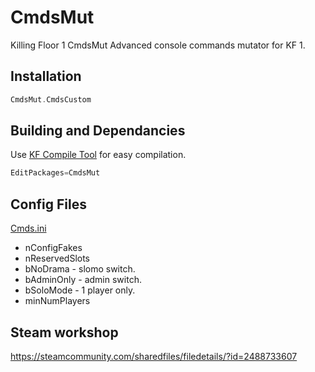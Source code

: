 # CmdsMut
Killing Floor 1 CmdsMut
Advanced console commands mutator for KF 1.

## Installation

```cpp
CmdsMut.CmdsCustom
```

## Building and Dependancies

Use [KF Compile Tool](https://github.com/InsultingPros/KFCompileTool) for easy compilation.

```cpp
EditPackages=CmdsMut
```

## Config Files

[Cmds.ini](Cmds.ini 'master config')

* nConfigFakes
* nReservedSlots
* bNoDrama - slomo switch.
* bAdminOnly - admin switch.
* bSoloMode - 1 player only.
* minNumPlayers

## Steam workshop

<https://steamcommunity.com/sharedfiles/filedetails/?id=2488733607>
